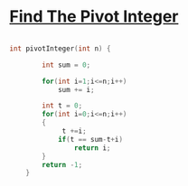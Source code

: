 <h1><a href="https://leetcode.com/problems/find-the-pivot-integer/description/" target="_blank">Find The Pivot Integer</a></h1>

```cpp

int pivotInteger(int n) {

        int sum = 0;

        for(int i=1;i<=n;i++)
            sum += i;

        int t = 0;
        for(int i=0;i<=n;i++)
        {
             t +=i;
            if(t == sum-t+i)
                return i;
        }
        return -1;
    }
    
```
